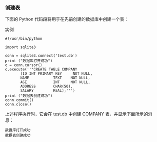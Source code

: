 ### 创建表
下面的 Python 代码段将用于在先前创建的数据库中创建一个表：

实例
```
#!/usr/bin/python

import sqlite3

conn = sqlite3.connect('test.db')
print ("数据库打开成功")
c = conn.cursor()
c.execute('''CREATE TABLE COMPANY
       (ID INT PRIMARY KEY     NOT NULL,
       NAME           TEXT    NOT NULL,
       AGE            INT     NOT NULL,
       ADDRESS        CHAR(50),
       SALARY         REAL);''')
print ("数据表创建成功")
conn.commit()
conn.close()
```
上述程序执行时，它会在 test.db 中创建 COMPANY 表，并显示下面所示的消息：

```
数据库打开成功
数据表创建成功
```
